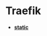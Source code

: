 <!-- generated by markdown-notes-tree -->

# Traefik

<!-- optional markdown-notes-tree directory description starts here -->

<!-- optional markdown-notes-tree directory description ends here -->

- [**static**](static)
